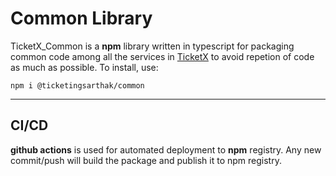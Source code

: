 # Common Library
TicketX_Common is a **npm** library written in typescript for packaging common code among all the services in [TicketX](https://github.com/SarthakJha/TicketX) to avoid repetion of code as much as possible. To install, use:

`npm i @ticketingsarthak/common`
****
## CI/CD
**github actions** is used for automated deployment to **npm** registry. Any new commit/push will build the package and publish it to npm registry.